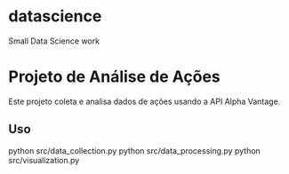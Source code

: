 # datascience
Small Data Science work 

# Projeto de Análise de Ações

Este projeto coleta e analisa dados de ações usando a API Alpha Vantage.

## Uso

python src/data_collection.py
python src/data_processing.py
python src/visualization.py

